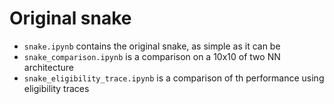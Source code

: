 # Original snake 
 - `snake.ipynb` contains the original snake, as simple as it can be
 - `snake_comparison.ipynb` is a comparison on a 10x10 of two NN architecture
 - `snake_eligibility_trace.ipynb` is a comparison of th performance using eligibility traces